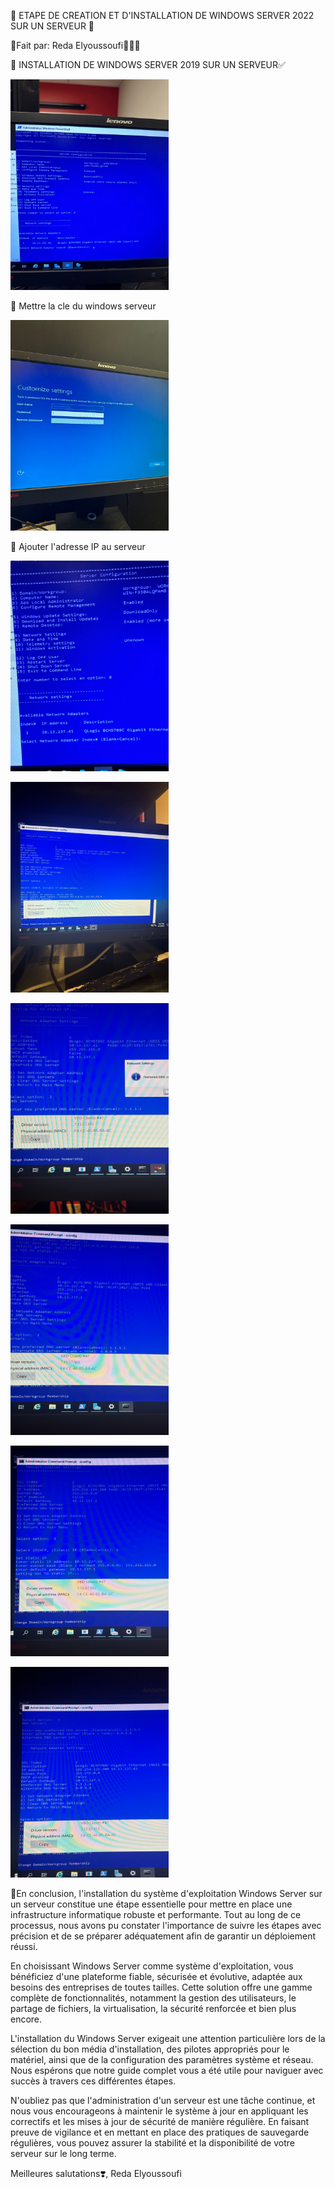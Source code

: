 🏁 ETAPE DE CREATION ET D'INSTALLATION DE WINDOWS SERVER 2022 SUR UN SERVEUR 🏁

🚩Fait par: Reda Elyoussoufi🧑🏼‍💻

🏁 INSTALLATION DE WINDOWS SERVER 2019 SUR UN SERVEUR✅

<img src="images/8e5f7e6e-5587-4242-9219-14d5df3dc068.jpg" width="253" height="337" > </img>

🏁 Mettre la cle du windows serveur

<img src="images/bfdb62dd-8f9b-43b7-9bde-7438cadf5fda.jpg" width="253" height="337" > </img>

🏁 Ajouter l'adresse IP au serveur

<img src="images/c2a9a628-279e-4258-8b27-9090d4be509d.jpg" width="253" height="337" > </img>

<img src="images/WhatsApp Image 2023-08-01 at 17.59.45.jpeg" width="253" height="337" > </img>

<img src="images/WhatsApp Image 2023-08-01 at 17.59.46 (1).jpeg" width="253" height="337" > </img>

<img src="images/WhatsApp Image 2023-08-01 at 17.59.46 (2).jpeg" width="253" height="337" > </img>


<img src="images/WhatsApp Image 2023-08-01 at 17.59.46.jpeg" width="253" height="337" > </img>

<img src="images/WhatsApp Image 2023-08-01 at 17.59.47.jpeg" width="253" height="337" > </img>



🎰En conclusion, l'installation du système d'exploitation Windows Server sur un serveur constitue une étape essentielle pour mettre en place une infrastructure informatique robuste et performante. Tout au long de ce processus, nous avons pu constater l'importance de suivre les étapes avec précision et de se préparer adéquatement afin de garantir un déploiement réussi.

En choisissant Windows Server comme système d'exploitation, vous bénéficiez d'une plateforme fiable, sécurisée et évolutive, adaptée aux besoins des entreprises de toutes tailles. Cette solution offre une gamme complète de fonctionnalités, notamment la gestion des utilisateurs, le partage de fichiers, la virtualisation, la sécurité renforcée et bien plus encore.

L'installation du Windows Server exigeait une attention particulière lors de la sélection du bon média d'installation, des pilotes appropriés pour le matériel, ainsi que de la configuration des paramètres système et réseau. Nous espérons que notre guide complet vous a été utile pour naviguer avec succès à travers ces différentes étapes.

N'oubliez pas que l'administration d'un serveur est une tâche continue, et nous vous encourageons à maintenir le système à jour en appliquant les correctifs et les mises à jour de sécurité de manière régulière. En faisant preuve de vigilance et en mettant en place des pratiques de sauvegarde régulières, vous pouvez assurer la stabilité et la disponibilité de votre serveur sur le long terme.



Meilleures salutations❣️,
Reda Elyoussoufi
